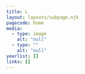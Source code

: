 ```yaml
---
title: L
layout: layouts/subpage.njk
pagecode: home
media:
  - type: image
    alt: "null"
  - type: ""
    alt: "null"
yearlist: []
links: []
---
```

